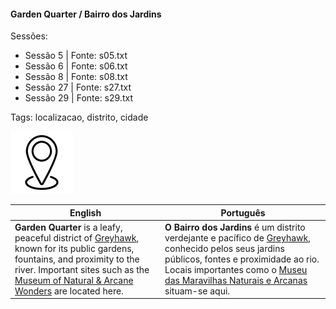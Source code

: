 
#### Garden Quarter / Bairro dos Jardins

Sessões:  
- Sessão 5 | Fonte: s05.txt  
- Sessão 6 | Fonte: s06.txt  
- Sessão 8 | Fonte: s08.txt  
- Sessão 27 | Fonte: s27.txt  
- Sessão 29 | Fonte: s29.txt  

Tags: localizacao, distrito, cidade

![Garden Quarter](blank.png)

| English | Português |
|---------|-----------|
| **Garden Quarter** is a leafy, peaceful district of [Greyhawk](docs/dm/-/locations/cidade_de_greyhawk.md), known for its public gardens, fountains, and proximity to the river. Important sites such as the [Museum of Natural & Arcane Wonders](museu_das_maravilhas.md) are located here. | **O Bairro dos Jardins** é um distrito verdejante e pacífico de [Greyhawk](docs/dm/-/locations/cidade_de_greyhawk.md), conhecido pelos seus jardins públicos, fontes e proximidade ao rio. Locais importantes como o [Museu das Maravilhas Naturais e Arcanas](museu_das_maravilhas.md) situam-se aqui. |




















